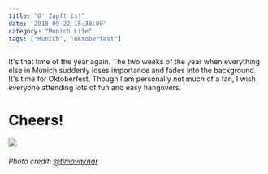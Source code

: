 ```yaml
---
title: "O' Zapft is!"
date: '2018-09-22 15:30:00'
category: "Munich Life"
tags: ["Munich", "Oktoberfest"]
---
```


It's that time of the year again. The two weeks of the year when everything else in Munich suddenly loses importance and fades into the background. It's time for Oktoberfest. Though I am personally not much of a fan, I wish everyone attending lots of fun and easy hangovers.

# Cheers!


![](https://images.unsplash.com/photo-1525629600561-f9f60a945318?ixlib=rb-0.3.5&ixid=eyJhcHBfaWQiOjEyMDd9&s=d026fd385121a29e59ccf9e6aec025d3&auto=format&fit=crop&w=1280&q=80)
###### Photo credit: [@timovaknar](https://unsplash.com/photos/pS8NvnJQ39A)